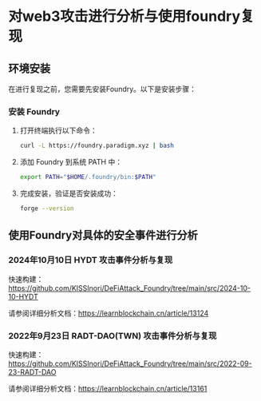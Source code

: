 # 对web3攻击进行分析与使用foundry复现

## 环境安装

在进行复现之前，您需要先安装Foundry。以下是安装步骤：

### 安装 Foundry

1. 打开终端执行以下命令：
    ```bash
    curl -L https://foundry.paradigm.xyz | bash
    ```

2. 添加 Foundry 到系统 PATH 中：
    ```bash
    export PATH="$HOME/.foundry/bin:$PATH"
    ```

3. 完成安装，验证是否安装成功：
    ```bash
    forge --version
    ```

## 使用Foundry对具体的安全事件进行分析

### 2024年10月10日 HYDT 攻击事件分析与复现

快速构建：https://github.com/KISSInori/DeFiAttack_Foundry/tree/main/src/2024-10-10-HYDT

请参阅详细分析文档：https://learnblockchain.cn/article/13124


### 2022年9月23日 RADT-DAO(TWN) 攻击事件分析与复现
快速构建：https://github.com/KISSInori/DeFiAttack_Foundry/tree/main/src/2022-09-23-RADT-DAO

请参阅详细分析文档：https://learnblockchain.cn/article/13161